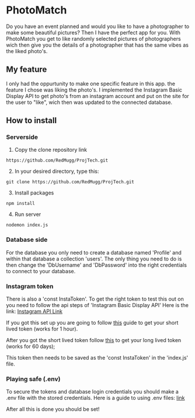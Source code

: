 # PhotoMatch
Do you have an event planned and would you like to have a photographer to make some beautiful pictures?
Then I have the perfect app for you. With PhotoMatch you get to like randomly selected pictures of photographers wich then give you the details of a photographer that has the same vibes as the liked photo's.


## My feature
I only had the oppurtunity to make one specific feature in this app. the feature I chose was liking the photo's.
I implemented the Instagram Basic Display API to get photo's from an instagram account and put on the site for the user to "like", wich then was updated to the connected database.


## How to install

### Serverside
1. Copy the clone repository link
```
https://github.com/RedMugg/ProjTech.git
```
2. In your desired directory, type this:
```console
git clone https://github.com/RedMugg/ProjTech.git
```
3. Install packages
```console
npm install
```
4. Run server
```console
nodemon index.js
```
### Database side
For the database you only need to create a database named 'Profile' and within that database a collection 'users'.
The only thing you need to do is then change the 'DbUsername' and 'DbPassword' into the right credentials to connect to your database.

### Instagram token
There is also a 'const InstaToken'. To get the right token to test this out on you need to follow the api steps of 'Instagram Basic Display API'
Here is the link: [Instagram API Link](https://developers.facebook.com/docs/instagram-basic-display-api/getting-started)

If you got this set up you are going to follow [this](https://developers.facebook.com/docs/instagram-basic-display-api/guides/getting-access-tokens-and-permissions) guide to get your short lived token (works for 1 hour).

After you got the short lived token follow [this](https://developers.facebook.com/docs/instagram-basic-display-api/guides/long-lived-access-tokens) to get your long lived token (works for 60 days);

This token then needs to be saved as the 'const InstaToken' in the 'index.js' file.

### Playing safe (.env)
To secure the tokens and database login credentials you should make a .env file with the stored credentials.
Here is a guide to using .env files: [link](https://www.npmjs.com/package/dotenv)

After all this is done you should be set! 
